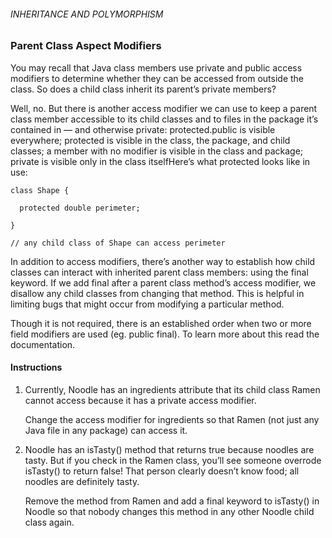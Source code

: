 ###### INHERITANCE AND POLYMORPHISM

### Parent Class Aspect Modifiers

You may recall that Java class members use private and public access modifiers to determine whether they can be accessed from outside the class. So does a child class inherit its parent’s private members?

Well, no. But there is another access modifier we can use to keep a parent class member accessible to its child classes and to files in the package it’s contained in — and otherwise private: protected.public is visible everywhere; protected is visible in the class, the package, and child classes; a member with no modifier is visible in the class and package; private is visible only in the class itselfHere’s what protected looks like in use:
```
class Shape {
 
  protected double perimeter;
 
}
 
// any child class of Shape can access perimeter
```
In addition to access modifiers, there’s another way to establish how child classes can interact with inherited parent class members: using the final keyword. If we add final after a parent class method’s access modifier, we disallow any child classes from changing that method. This is helpful in limiting bugs that might occur from modifying a particular method.

Though it is not required, there is an established order when two or more field modifiers are used (eg. public final). To learn more about this read the documentation.

#### Instructions

1. Currently, Noodle has an ingredients attribute that its child class Ramen cannot access because it has a private access modifier.

    Change the access modifier for ingredients so that Ramen (not just any Java file in any package) can access it.

2. Noodle has an isTasty() method that returns true because noodles are tasty. But if you check in the Ramen class, you’ll see someone overrode isTasty() to return false! That person clearly doesn’t know food; all noodles are definitely tasty.

    Remove the method from Ramen and add a final keyword to isTasty() in Noodle so that nobody changes this method in any other Noodle child class again.